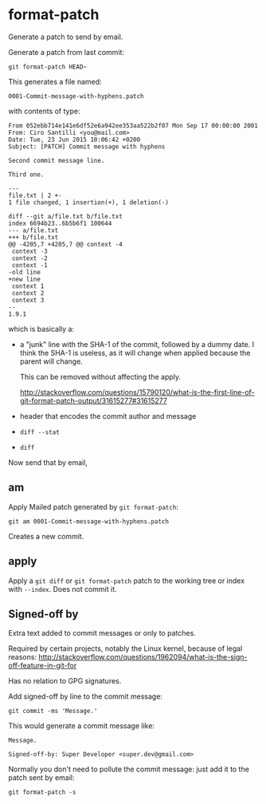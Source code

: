 # format-patch

Generate a patch to send by email.

Generate a patch from last commit:

    git format-patch HEAD~

This generates a file named:

    0001-Commit-message-with-hyphens.patch

with contents of type:

    From 052ebb714e141e6df52e6a942ee353aa522b2f07 Mon Sep 17 00:00:00 2001
    From: Ciro Santilli <you@mail.com>
    Date: Tue, 23 Jun 2015 10:06:42 +0200
    Subject: [PATCH] Commit message with hyphens

    Second commit message line.

    Third one.

    ---
    file.txt | 2 +-
    1 file changed, 1 insertion(+), 1 deletion(-)

    diff --git a/file.txt b/file.txt
    index 6694b23..6b5b6f1 100644
    --- a/file.txt
    +++ b/file.txt
    @@ -4205,7 +4205,7 @@ context -4
     context -3
     context -2
     context -1
    -old line
    +new line
     context 1
     context 2
     context 3
    --
    1.9.1

which is basically a:

-   a "junk" line with the SHA-1 of the commit, followed by a dummy date. I think the SHA-1 is useless, as it will change when applied because the parent will change.

    This can be removed without affecting the apply.

    <http://stackoverflow.com/questions/15790120/what-is-the-first-line-of-git-format-patch-output/31615277#31615277>

-   header that encodes the commit author and message

-   `diff --stat`

-   `diff`

Now send that by email,

## am

Apply Mailed patch generated by `git format-patch`:

    git am 0001-Commit-message-with-hyphens.patch

Creates a new commit.

## apply

Apply a `git diff` or `git format-patch` patch to the working tree or index with `--index`. Does not commit it.

## Signed-off by

Extra text added to commit messages or only to patches.

Required by certain projects, notably the Linux kernel, because of legal reasons: <http://stackoverflow.com/questions/1962094/what-is-the-sign-off-feature-in-git-for>

Has no relation to GPG signatures.

Add signed-off by line to the commit message:

    git commit -ms 'Message.'

This would generate a commit message like:

    Message.

    Signed-off-by: Super Developer <super.dev@gmail.com>

Normally you don't need to pollute the commit message: just add it to the patch sent by email:

    git format-patch -s
